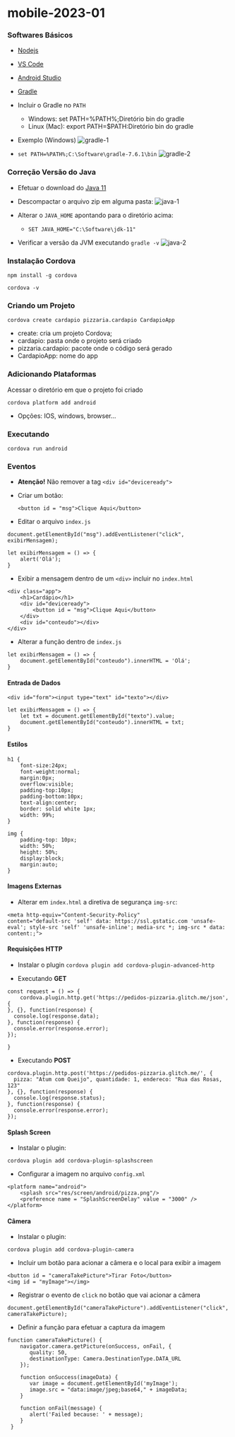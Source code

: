 # mobile-2023-01

### Softwares Básicos

- [Nodejs](https://nodejs.org/en/download/)

- [VS Code](https://code.visualstudio.com/download)

- [Android Studio](https://developer.android.com/studio)

- [Gradle](https://gradle.org/releases/)

- Incluir o Gradle no `PATH`

    - Windows: set PATH=%PATH%;Diretório bin do gradle
    - Linux (Mac): export PATH=$PATH:Diretório bin do gradle
- Exemplo (Windows)
![gradle-1](img/gradle-1.png)
- `set PATH=%PATH%;C:\Software\gradle-7.6.1\bin`
![gradle-2](img/gradle-2.png)

### Correção Versão do Java

- Efetuar o download do [Java 11](https://download.java.net/java/ga/jdk11/openjdk-11_windows-x64_bin.zip)
- Descompactar o arquivo zip em alguma pasta:
![java-1](img/java-1.png)
- Alterar o `JAVA_HOME` apontando para o diretório acima:

    - `SET JAVA_HOME="C:\Software\jdk-11"`

- Verificar a versão da JVM executando `gradle -v`
![java-2](img/java-2.png)

### Instalação Cordova

`npm install -g cordova `

`cordova -v`

### Criando um Projeto

`cordova create cardapio pizzaria.cardapio CardapioApp`

- create: cria um projeto Cordova;
- cardapio: pasta onde o projeto será criado
- pizzaria.cardapio: pacote onde o código será gerado
- CardapioApp: nome do app

### Adicionando Plataformas

Acessar o diretório em que o projeto foi criado

`cordova platform add android`

- Opções: IOS, windows, browser...

### Executando

`cordova run android`

### Eventos

- **Atenção!** Não remover a tag `<div id="deviceready">`

- Criar um botão:

    `<button id = "msg">Clique Aqui</button>`

- Editar o arquivo `index.js`
```
document.getElementById("msg").addEventListener("click", exibirMensagem); 

let exibirMensagem = () => {
    alert('Olá');
}
```
- Exibir a mensagem dentro de um `<div>` incluir no `index.html`
```
<div class="app">
    <h1>Cardápio</h1>
    <div id="deviceready">
        <button id = "msg">Clique Aqui</button>
    </div>
    <div id="conteudo"></div>
</div>
```
- Alterar a função dentro de `index.js`
```
let exibirMensagem = () => {
    document.getElementById("conteudo").innerHTML = 'Olá';
}
```

#### Entrada de Dados

`<div id="form"><input type="text" id="texto"></div>`

```
let exibirMensagem = () => {
    let txt = document.getElementById("texto").value;
    document.getElementById("conteudo").innerHTML = txt;
}
```

#### Estilos

```
h1 {
    font-size:24px;
    font-weight:normal;
    margin:0px;
    overflow:visible;
    padding-top:10px;
    padding-bottom:10px;
    text-align:center;
    border: solid white 1px;
    width: 99%;
}

img {
    padding-top: 10px;
    width: 50%;
    height: 50%;
    display:block;
    margin:auto;
}
```

#### Imagens Externas

- Alterar em `index.html` a diretiva de segurança `img-src`:

```
<meta http-equiv="Content-Security-Policy" 
content="default-src 'self' data: https://ssl.gstatic.com 'unsafe-eval'; style-src 'self' 'unsafe-inline'; media-src *; img-src * data: content:;">
```

#### Requisições HTTP

- Instalar o plugin `cordova plugin add cordova-plugin-advanced-http`

- Executando **GET**

```
const request = () => {
    cordova.plugin.http.get('https://pedidos-pizzaria.glitch.me/json', {
}, {}, function(response) {
  console.log(response.data);
}, function(response) {
  console.error(response.error);
});

}
```
- Executando **POST**
```
cordova.plugin.http.post('https://pedidos-pizzaria.glitch.me/', {
  pizza: "Atum com Queijo", quantidade: 1, endereco: "Rua das Rosas, 123"
}, {}, function(response) {
  console.log(response.status);
}, function(response) {
  console.error(response.error);
});
```
#### Splash Screen

- Instalar o plugin:

`cordova plugin add cordova-plugin-splashscreen`

- Configurar a imagem no arquivo `config.xml`

```
<platform name="android">
    <splash src="res/screen/android/pizza.png"/>
    <preference name = "SplashScreenDelay" value = "3000" />
</platform>
```

#### Câmera

- Instalar o plugin:

`cordova plugin add cordova-plugin-camera`

- Incluir um botão para acionar a câmera e o local para exibir a imagem

```
<button id = "cameraTakePicture">Tirar Foto</button>
<img id = "myImage"></img>
```

- Registrar o evento de `click` no botão que vai acionar a câmera

```
document.getElementById("cameraTakePicture").addEventListener("click", cameraTakePicture); 
```

- Definir a função para efetuar a captura da imagem

```
function cameraTakePicture() { 
    navigator.camera.getPicture(onSuccess, onFail, {  
       quality: 50, 
       destinationType: Camera.DestinationType.DATA_URL 
    });  
    
    function onSuccess(imageData) { 
       var image = document.getElementById('myImage'); 
       image.src = "data:image/jpeg;base64," + imageData; 
    }  
    
    function onFail(message) { 
       alert('Failed because: ' + message); 
    } 
 }
```